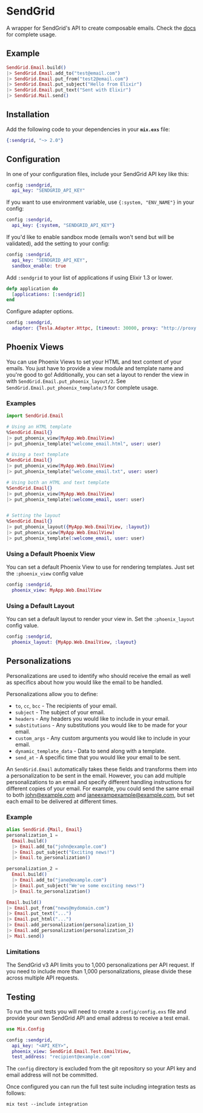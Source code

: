 # SendGrid

A wrapper for SendGrid's API to create composable emails.
Check the [docs](https://hexdocs.pm/sendgrid/) for complete usage.

## Example

```elixir
SendGrid.Email.build()
|> SendGrid.Email.add_to("test@email.com")
|> SendGrid.Email.put_from("test2@email.com")
|> SendGrid.Email.put_subject("Hello from Elixir")
|> SendGrid.Email.put_text("Sent with Elixir")
|> SendGrid.Mail.send()
```

## Installation

Add the following code to your dependencies in your **`mix.exs`** file:

```elixir
{:sendgrid, "~> 2.0"}
```

## Configuration

In one of your configuration files, include your SendGrid API key like this:

```elixir
config :sendgrid,
  api_key: "SENDGRID_API_KEY"
```

If you want to use environment variable, use `{:system, "ENV_NAME"}` in your config:

```elixir
config :sendgrid,
  api_key: {:system, "SENDGRID_API_KEY"}
```

If you'd like to enable sandbox mode (emails won't send but will be validated), add the setting to your config:

```elixir
config :sendgrid,
  api_key: "SENDGRID_API_KEY",
  sandbox_enable: true
```

Add `:sendgrid` to your list of applications if using Elixir 1.3 or lower.

```elixir
defp application do
  [applications: [:sendgrid]]
end
```

Configure adapter options.

```elixir
config :sendgrid,
  adapter: {Tesla.Adapter.Httpc, [timeout: 30000, proxy: "http://proxy:9999"]}
```

## Phoenix Views

You can use Phoenix Views to set your HTML and text content of your emails. You just have
to provide a view module and template name and you're good to go! Additionally, you can set
a layout to render the view in with `SendGrid.Email.put_phoenix_layout/2`. See `SendGrid.Email.put_phoenix_template/3`
for complete usage.

### Examples

```elixir
import SendGrid.Email

# Using an HTML template
%SendGrid.Email{}
|> put_phoenix_view(MyApp.Web.EmailView)
|> put_phoenix_template("welcome_email.html", user: user)

# Using a text template
%SendGrid.Email{}
|> put_phoenix_view(MyApp.Web.EmailView)
|> put_phoenix_template("welcome_email.txt", user: user)

# Using both an HTML and text template
%SendGrid.Email{}
|> put_phoenix_view(MyApp.Web.EmailView)
|> put_phoenix_template(:welcome_email, user: user)


# Setting the layout
%SendGrid.Email{}
|> put_phoenix_layout({MyApp.Web.EmailView, :layout})
|> put_phoenix_view(MyApp.Web.EmailView)
|> put_phoenix_template(:welcome_email, user: user)
```

### Using a Default Phoenix View

You can set a default Phoenix View to use for rendering templates. Just set the `:phoenix_view` config value

```elixir
config :sendgrid,
  phoenix_view: MyApp.Web.EmailView
```

### Using a Default Layout

You can set a default layout to render your view in. Set the `:phoenix_layout` config value.

```elixir
config :sendgrid,
  phoenix_layout: {MyApp.Web.EmailView, :layout}
```

## Personalizations

Personalizations are used to identify who should receive the email as well as specifics about how you would like the email to be handled.

Personalizations allow you to define:

- `to`, `cc`, `bcc` - The recipients of your email.
- `subject` - The subject of your email.
- `headers` - Any headers you would like to include in your email.
- `substitutions` - Any substitutions you would like to be made for your email.
- `custom_args` - Any custom arguments you would like to include in your email.
- `dynamic_template_data` - Data to send along with a template.
- `send_at` - A specific time that you would like your email to be sent.

An `SendGrid.Email` automatically takes these fields and transforms them into a personalization to be sent in the email. However, you can add multiple personalizations to an email and specify different handling instructions for different copies of your email. For example, you could send the same email to both <john@example.com> and <janeexampexample@example.com>, but set each email to be delivered at different times.

### Example

```elixir
alias SendGrid.{Mail, Email}
personalization_1 =
  Email.build()
  |> Email.add_to("john@example.com")
  |> Email.put_subject("Exciting news!")
  |> Email.to_personalization()

personalization_2 =
  Email.build()
  |> Email.add_to("jane@example.com")
  |> Email.put_subject("We've some exciting news!")
  |> Email.to_personalization()

Email.build()
|> Email.put_from("news@mydomain.com")
|> Email.put_text("...")
|> Email.put_html("...")
|> Email.add_personalization(personalization_1)
|> Email.add_personalization(personalization_2)
|> Mail.send()
```

### Limitations

The SendGrid v3 API limits you to 1,000 personalizations per API request. If you need to include more than 1,000 personalizations, please divide these across multiple API requests.

## Testing

To run the unit tests you will need to create a `config/config.exs` file and provide your own SendGrid API and email address to receive a test email.

```elixir
use Mix.Config

config :sendgrid,
  api_key: "<API_KEY>",
  phoenix_view: SendGrid.Email.Test.EmailView,
  test_address: "recipient@example.com"
```

The `config` directory is excluded from the git repository so your API key and email address will not be committed.

Once configured you can run the full test suite including integration tests as follows:

```console
mix test --include integration
```
